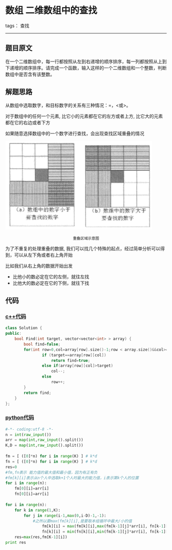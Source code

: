 # 数组 二维数组中的查找

tags： 查找

---

## 题目原文
在一个二维数组中，每一行都按照从左到右递增的顺序排序，每一列都按照从上到下递增的顺序排序。请完成一个函数，输入这样的一个二维数组和一个整数，判断数组中是否含有该整数。

## 解题思路
从数组中选取数字，和目标数字的关系有三种情况：=，<或>。

对于数组中的任何一个元素, 比它小的元素都在它的左方或者上方, 比它大的元素都在它的右边或者下方

如果随意选择数组中的一个数字进行查找，会出现查找区域重叠的情况

![重叠区域示意图][1]
<center><small> 重叠区域示意图</small></center>

为了不重复的处理重叠的数据, 我们可以找几个特殊的起点，经过简单分析可以得到，可以从左下角或者右上角开始

比如我们从右上角的数据开始出发

 + 比他小的数必定在它的左侧，就往左找
 + 比他大的数必定在它的下侧，就往下找

## 代码
### [c++代码](./src/cpp/二维数组中的查找.cpp)

```c++
class Solution {
public:
    bool Find(int target, vector<vector<int> > array) {
        bool find=false;
        for(int row=0,col=array[row].size()-1;row < array.size()&&col>=0;){
                if (target==array[row][col])
                    return find=true;
                else if(array[row][col]>target)
                    col--;
                else
                    row++;
        }
        return find;
    }
};
```

### [python代码](./src/python/二维数组中的查找.py)
```python
#-*- coding:utf-8 -*-
n = int(raw_input())
arr = map(int,raw_input().split())
K,D = map(int,raw_input().split())
 
fm = [ ([0]*n) for i in range(K) ] # k*d
fn = [ ([0]*n) for i in range(K) ] # k*d
res=0
#fm,fn表示 能力值的最大值和最小值，因为有正有负
#fm[k][i]表示从n个人中选取k+1个人时最大的能力值，i表示第k个人的位置
for i in range(n):
    fm[0][i]=arr[i]
    fn[0][i]=arr[i]
    
for i in range(n):
    for k in range(1,K):
        for j in range(i-1,max(0,i-D)-1,-1):
            #之所以要max(fm[k][i],是要取本组循环中最大/小的值
                fm[k][i] = max(fm[k][i],max(fm[k-1][j]*arr[i], fn[k-1][j]*arr[i]))
                fn[k][i] = min(fn[k][i],min(fm[k-1][j]*arr[i], fn[k-1][j]*arr[i]))
    res=max(res,fm[K-1][i])
print res
```

[1]:./img/重叠区域示意图.png